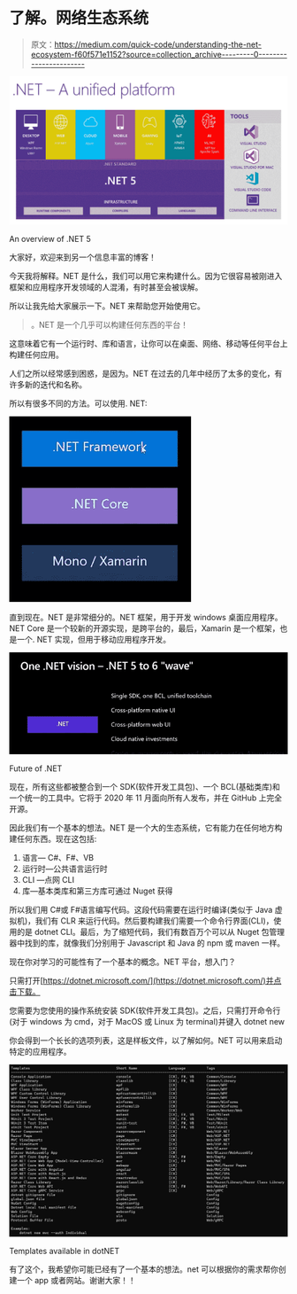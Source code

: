 # 了解。网络生态系统

> 原文：<https://medium.com/quick-code/understanding-the-net-ecosystem-f60f571e1152?source=collection_archive---------0----------------------->

![](img/45de680c50a556d0fcaacaddfba3183d.png)

An overview of .NET 5

大家好，欢迎来到另一个信息丰富的博客！

今天我将解释。NET 是什么，我们可以用它来构建什么。因为它很容易被刚进入框架和应用程序开发领域的人混淆，有时甚至会被误解。

所以让我先给大家展示一下。NET 来帮助您开始使用它。

> 。NET 是一个几乎可以构建任何东西的平台！

这意味着它有一个运行时、库和语言，让你可以在桌面、网络、移动等任何平台上构建任何应用。

人们之所以经常感到困惑，是因为。NET 在过去的几年中经历了太多的变化，有许多新的迭代和名称。

所以有很多不同的方法。可以使用. NET:

![](img/b5f9fa27dca59c53cd1b8e33afc70412.png)

直到现在。NET 是非常细分的。NET 框架，用于开发 windows 桌面应用程序。NET Core 是一个较新的开源实现，是跨平台的，最后，Xamarin 是一个框架，也是一个. NET 实现，但用于移动应用程序开发。

![](img/1e8ef3c2c999b8b6892162bf87a077f5.png)

Future of .NET

现在，所有这些都被整合到一个 SDK(软件开发工具包)、一个 BCL(基础类库)和一个统一的工具中。它将于 2020 年 11 月面向所有人发布，并在 GitHub 上完全开源。

因此我们有一个基本的想法。NET 是一个大的生态系统，它有能力在任何地方构建任何东西。现在这包括:

1.  语言— C#、F#、VB
2.  运行时—公共语言运行时
3.  CLI —点网 CLI
4.  库—基本类库和第三方库可通过 Nuget 获得

所以我们用 C#或 F#语言编写代码。这段代码需要在运行时编译(类似于 Java 虚拟机)，我们有 CLR 来运行代码。然后要构建我们需要一个命令行界面(CLI)，使用的是 dotnet CLI。最后，为了缩短代码，我们有数百万个可以从 Nuget 包管理器中找到的库，就像我们分别用于 Javascript 和 Java 的 npm 或 maven 一样。

现在你对学习的可能性有了一个基本的概念。NET 平台，想入门？

只需打开[https://dotnet.microsoft.com/](https://dotnet.microsoft.com/)并点击下载。

您需要为您使用的操作系统安装 SDK(软件开发工具包)。之后，只需打开命令行(对于 windows 为 cmd，对于 MacOS 或 Linux 为 terminal)并键入 dotnet new

你会得到一个长长的选项列表，这是样板文件，以了解如何。NET 可以用来启动特定的应用程序。

![](img/76648d395c920d3ed26f9344598601fe.png)

Templates available in dotNET

有了这个，我希望你可能已经有了一个基本的想法。net 可以根据你的需求帮你创建一个 app 或者网站。谢谢大家！！